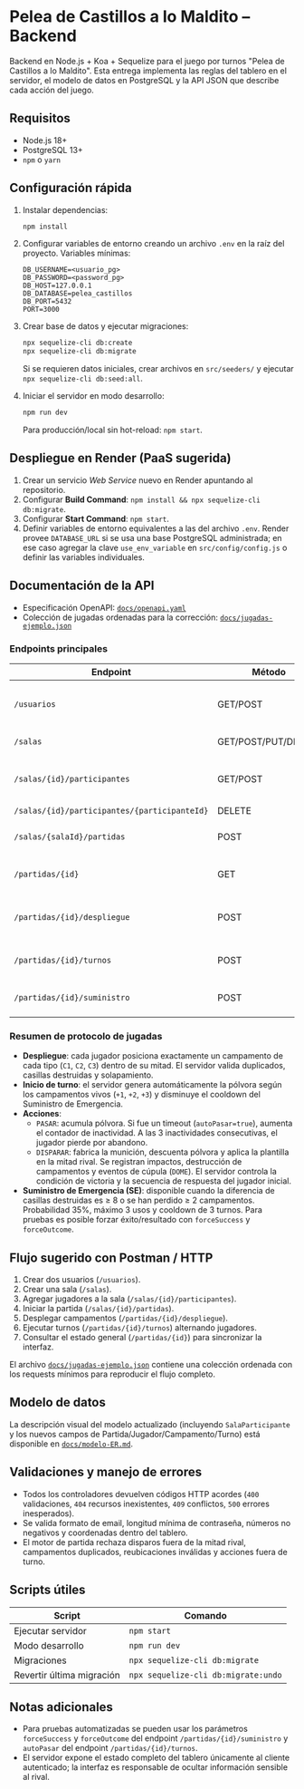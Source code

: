 # Pelea de Castillos a lo Maldito – Backend

Backend en Node.js + Koa + Sequelize para el juego por turnos "Pelea de
Castillos a lo Maldito". Esta entrega implementa las reglas del tablero en el
servidor, el modelo de datos en PostgreSQL y la API JSON que describe cada
acción del juego.

## Requisitos

- Node.js 18+
- PostgreSQL 13+
- `npm` o `yarn`

## Configuración rápida

1. Instalar dependencias:

   ```bash
   npm install
   ```

2. Configurar variables de entorno creando un archivo `.env` en la raíz del
   proyecto. Variables mínimas:

   ```dotenv
   DB_USERNAME=<usuario_pg>
   DB_PASSWORD=<password_pg>
   DB_HOST=127.0.0.1
   DB_DATABASE=pelea_castillos
   DB_PORT=5432
   PORT=3000
   ```

3. Crear base de datos y ejecutar migraciones:

   ```bash
   npx sequelize-cli db:create
   npx sequelize-cli db:migrate
   ```

   Si se requieren datos iniciales, crear archivos en `src/seeders/` y ejecutar
   `npx sequelize-cli db:seed:all`.

4. Iniciar el servidor en modo desarrollo:

   ```bash
   npm run dev
   ```

   Para producción/local sin hot-reload: `npm start`.

## Despliegue en Render (PaaS sugerida)

1. Crear un servicio *Web Service* nuevo en Render apuntando al repositorio.
2. Configurar **Build Command**: `npm install && npx sequelize-cli db:migrate`.
3. Configurar **Start Command**: `npm start`.
4. Definir variables de entorno equivalentes a las del archivo `.env`. Render
   provee `DATABASE_URL` si se usa una base PostgreSQL administrada; en ese caso
   agregar la clave `use_env_variable` en `src/config/config.js` o definir las
   variables individuales.

## Documentación de la API

- Especificación OpenAPI: [`docs/openapi.yaml`](docs/openapi.yaml)
- Colección de jugadas ordenadas para la corrección: [`docs/jugadas-ejemplo.json`](docs/jugadas-ejemplo.json)

### Endpoints principales

| Endpoint | Método | Descripción |
| --- | --- | --- |
| `/usuarios` | GET/POST | CRUD básico de usuarios con validaciones de email y duplicados. |
| `/salas` | GET/POST/PUT/DELETE | Administrar salas y su estado. |
| `/salas/{id}/participantes` | GET/POST | Añadir jugadores/espectadores y consultar participantes. |
| `/salas/{id}/participantes/{participanteId}` | DELETE | Retirar un participante. |
| `/salas/{salaId}/partidas` | POST | Crea una partida en fase de despliegue (requiere 2 jugadores). |
| `/partidas/{id}` | GET | Estado completo de la partida (jugadores, tablero, turnos). |
| `/partidas/{id}/despliegue` | POST | Posicionar campamentos (C1/C2/C3) respetando la mitad propia. |
| `/partidas/{id}/turnos` | POST | Ejecutar un turno: `PASAR` o `DISPARAR` con la munición deseada. |
| `/partidas/{id}/suministro` | POST | Solicitar Suministro de Emergencia si el jugador es elegible. |

### Resumen de protocolo de jugadas

- **Despliegue**: cada jugador posiciona exactamente un campamento de cada tipo
  (`C1`, `C2`, `C3`) dentro de su mitad. El servidor valida duplicados, casillas
  destruidas y solapamiento.
- **Inicio de turno**: el servidor genera automáticamente la pólvora según los
  campamentos vivos (`+1`, `+2`, `+3`) y disminuye el cooldown del Suministro de
  Emergencia.
- **Acciones**:
  - `PASAR`: acumula pólvora. Si fue un timeout (`autoPasar=true`), aumenta el
    contador de inactividad. A las 3 inactividades consecutivas, el jugador
    pierde por abandono.
  - `DISPARAR`: fabrica la munición, descuenta pólvora y aplica la plantilla en
    la mitad rival. Se registran impactos, destrucción de campamentos y eventos
    de cúpula (`DOME`). El servidor controla la condición de victoria y la
    secuencia de respuesta del jugador inicial.
- **Suministro de Emergencia (SE)**: disponible cuando la diferencia de casillas
  destruidas es ≥ 8 o se han perdido ≥ 2 campamentos. Probabilidad 35%, máximo 3
  usos y cooldown de 3 turnos. Para pruebas es posible forzar éxito/resultado con
  `forceSuccess` y `forceOutcome`.

## Flujo sugerido con Postman / HTTP

1. Crear dos usuarios (`/usuarios`).
2. Crear una sala (`/salas`).
3. Agregar jugadores a la sala (`/salas/{id}/participantes`).
4. Iniciar la partida (`/salas/{id}/partidas`).
5. Desplegar campamentos (`/partidas/{id}/despliegue`).
6. Ejecutar turnos (`/partidas/{id}/turnos`) alternando jugadores.
7. Consultar el estado general (`/partidas/{id}`) para sincronizar la interfaz.

El archivo [`docs/jugadas-ejemplo.json`](docs/jugadas-ejemplo.json) contiene una
colección ordenada con los requests mínimos para reproducir el flujo completo.

## Modelo de datos

La descripción visual del modelo actualizado (incluyendo `SalaParticipante` y
los nuevos campos de Partida/Jugador/Campamento/Turno) está disponible en
[`docs/modelo-ER.md`](docs/modelo-ER.md).

## Validaciones y manejo de errores

- Todos los controladores devuelven códigos HTTP acordes (`400` validaciones,
  `404` recursos inexistentes, `409` conflictos, `500` errores inesperados).
- Se valida formato de email, longitud mínima de contraseña, números no
  negativos y coordenadas dentro del tablero.
- El motor de partida rechaza disparos fuera de la mitad rival, campamentos
  duplicados, reubicaciones inválidas y acciones fuera de turno.

## Scripts útiles

| Script | Comando |
| --- | --- |
| Ejecutar servidor | `npm start` |
| Modo desarrollo | `npm run dev` |
| Migraciones | `npx sequelize-cli db:migrate` |
| Revertir última migración | `npx sequelize-cli db:migrate:undo` |

## Notas adicionales

- Para pruebas automatizadas se pueden usar los parámetros `forceSuccess` y
  `forceOutcome` del endpoint `/partidas/{id}/suministro` y `autoPasar` del
  endpoint `/partidas/{id}/turnos`.
- El servidor expone el estado completo del tablero únicamente al cliente
  autenticado; la interfaz es responsable de ocultar información sensible al
  rival.
